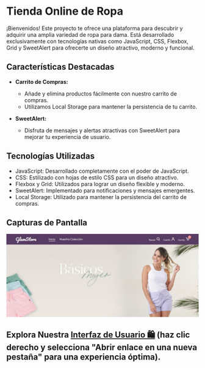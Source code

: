# Tienda Online de Ropa

¡Bienvenidos! Este proyecto te ofrece una plataforma para descubrir y adquirir una amplia variedad de ropa para dama. Está desarrollado exclusivamente con tecnologías nativas como JavaScript, CSS, Flexbox, Grid y SweetAlert para ofrecerte un diseño atractivo, moderno y funcional.

## Características Destacadas

-   **Carrito de Compras:**

    -   Añade y elimina productos fácilmente con nuestro carrito de compras.
    -   Utilizamos Local Storage para mantener la persistencia de tu carrito.

-   **SweetAlert:**
    -   Disfruta de mensajes y alertas atractivas con SweetAlert para mejorar tu experiencia de usuario.

## Tecnologías Utilizadas

-   JavaScript: Desarrollado completamente con el poder de JavaScript.
-   CSS: Estilizado con hojas de estilo CSS para un diseño atractivo.
-   Flexbox y Grid: Utilizados para lograr un diseño flexible y moderno.
-   SweetAlert: Implementado para notificaciones y mensajes emergentes.
-   Local Storage: Utilizado para mantener la persistencia del carrito de compras.

## Capturas de Pantalla

![Pantalla de inicio](./images/bannerReadme.jpg)

## Explora Nuestra [Interfaz de Usuario 🛍️](https://shopping-cart-nu-three.vercel.app) (haz clic derecho y selecciona "Abrir enlace en una nueva pestaña" para una experiencia óptima).
